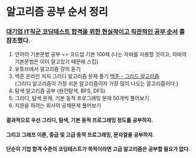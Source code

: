 # 알고리즘 공부 순서 정리

### [대기업 IT직군 코딩테스트 합격을 위한 현실적이고 직관적인 공부 순서](https://www.youtube.com/watch?v=ukkLCl9yBvE) 를 참조했다.

1. 언어의 기본문법 공부 => 코드업 기본 100제 (나는 자바를 사용할 것이고, 자바의 기본문법은 이미 알고있기 때문에 스킵)
2. 유튜브에서 알고리즘 강의 듣기
3. 백준 온라인 저지 그리디 알고리즘 문제 풀기 [백준 - 그리드 알고리즘](https://www.acmicpc.net/problemset?sort=ac_desc&algo=33)<br>
(그리디 알고리즘이 가장 쉬운 알고리즘이자 가장 많이 나오는 알고리즘이다.)
4. 탐색 알고리즘 공부 (완전탐색, BFS, DFS)
5. 그리디, 탐색 문제, 기본 동적 프로그래밍 문제 50개씩 풀어보기
6. 지원을 하려는 회사의 공채문제 풀어보기

#### 결과적으로 우선 그리디, 탐색, 기본 동적 프로그래밍 정도를 공부하자.
#### 그리고 그래프 이론, 중급 및 고급 동적 프로그래밍, 문자열을 공부하자.
#### 단순히 기업 합격 수준의 코딩테스트가 목적이라면 고급 알고리즘은 공부할 필요가 없다.

